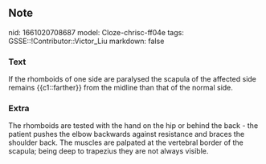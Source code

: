 ## Note
nid: 1661020708687
model: Cloze-chrisc-ff04e
tags: GSSE::!Contributor::Victor_Liu
markdown: false

### Text
If the rhomboids of one side are paralysed the scapula of the affected side remains {{c1::farther}} from the midline than that of the normal side.

### Extra
The rhomboids are tested with the hand on the hip or behind the back - the patient pushes the elbow backwards against resistance and braces the shoulder back. The muscles are palpated at the vertebral border of the scapula; being deep to trapezius they are not always visible.
